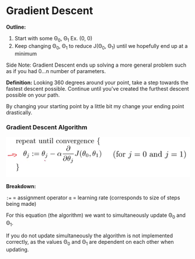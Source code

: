 # Gradient Descent

**Outline:**
1. Start with some Θ<sub>0</sub>, Θ<sub>1</sub> Ex. (0, 0)
2. Keep changing Θ<sub>0</sub>, Θ<sub>1</sub> to reduce J(Θ<sub>0</sub>, Θ<sub>1</sub>) until we hopefully end up at a minimum

Side Note: Gradient Descent ends up solving a more general problem such as if you had 0...n number of parameters.

**Definition:**
Looking 360 degrees around your point, take a step towards the fastest descent possible. Continue until you've created the furthest descent possible on your path.

By changing your starting point by a little bit my change your ending point drastically.

### Gradient Descent Algorithm
![Gradient Descent Algorithm](img/gradient_descent_algorithm.png)

**Breakdown:**

`:=` = assignment operator
`α` = learning rate (corresponds to size of steps being made)

For this equation (the algorithm) we want to simultaneously update Θ<sub>0</sub> and Θ<sub>1</sub>.

If you do not update simultaneously the algorithm is not implemented correctly, as the values Θ<sub>0</sub> and Θ<sub>1</sub> are dependent on each other when updating.